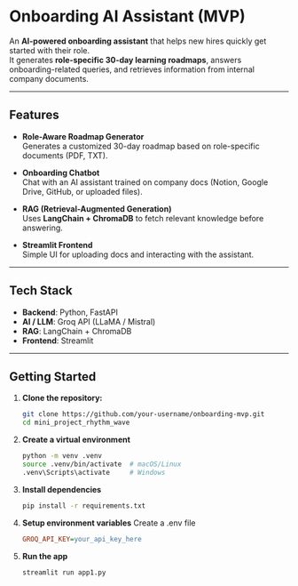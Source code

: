 # Onboarding AI Assistant (MVP)

An **AI-powered onboarding assistant** that helps new hires quickly get started with their role.  
It generates **role-specific 30-day learning roadmaps**, answers onboarding-related queries, and retrieves information from internal company documents.

---

## Features

- **Role-Aware Roadmap Generator**  
  Generates a customized 30-day roadmap based on role-specific documents (PDF, TXT).

- **Onboarding Chatbot**  
  Chat with an AI assistant trained on company docs (Notion, Google Drive, GitHub, or uploaded files).

- **RAG (Retrieval-Augmented Generation)**  
  Uses **LangChain + ChromaDB** to fetch relevant knowledge before answering.

- **Streamlit Frontend**  
  Simple UI for uploading docs and interacting with the assistant.

---

## Tech Stack

- **Backend**: Python, FastAPI  
- **AI / LLM**: Groq API (LLaMA / Mistral)  
- **RAG**: LangChain + ChromaDB  
- **Frontend**: Streamlit  

---

## Getting Started

1. **Clone the repository:**
   ```bash
   git clone https://github.com/your-username/onboarding-mvp.git
   cd mini_project_rhythm_wave
   ```
2. **Create a virtual environment**
   ```bash
   python -m venv .venv
   source .venv/bin/activate  # macOS/Linux
   .venv\Scripts\activate     # Windows
   ```
3. **Install dependencies**
   ```bash
   pip install -r requirements.txt
   ```
4. **Setup environment variables**
   Create a .env file
   ```ini
   GROQ_API_KEY=your_api_key_here
   ```
5. **Run the app**
   ```bash
   streamlit run app1.py
   ```
